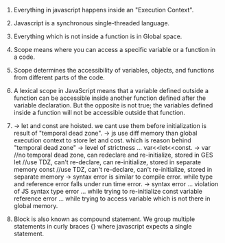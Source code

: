 1. Everything in javascript happens inside an "Execution Context".

2. Javascript is a synchronous single-threaded language.

3. Everything which is not inside a function is in Global space.

4. Scope means where you can access a specific variable or a function in a code.

5. Scope determines the accessibility of variables, objects, and functions from different parts of the code.

6. A lexical scope in JavaScript means that a variable defined outside a function can be accessible inside another function defined after the variable declaration. But the opposite is not true; the variables defined inside a function will not be accessible outside that function.

7. -> let and const are hoisted. we cant use them before initialization is result of "temporal dead zone".
   -> js use diff memory than global execution context to store let and cost. which is reason behind "temporal dead zone"
   -> level of strictness ... var<<let<<const.
   -> var //no temporal dead zone, can redeclare and re-initialize, stored in GES
   let //use TDZ, can't re-declare, can re-initialize, stored in separate memory
   const //use TDZ, can't re-declare, can't re-initialize, stored in separate memory
   -> syntax error is similar to compile error. while type and reference error falls under run time error.
   -> syntax error ... violation of JS syntax
   type error ... while trying to re-initialize const variable
   reference error ... while trying to access variable which is not there in global memory.

8. Block is also known as compound statement.
   We group multiple statements in curly braces {} where javascript expects a single statement.

